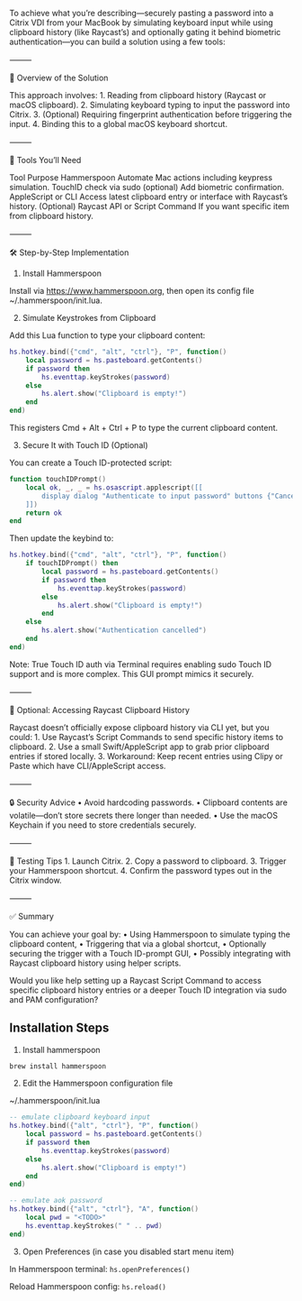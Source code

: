To achieve what you’re describing—securely pasting a password into a Citrix VDI from your MacBook by simulating keyboard input while using clipboard history (like Raycast’s) and optionally gating it behind biometric authentication—you can build a solution using a few tools:

⸻

🔧 Overview of the Solution

This approach involves: 1. Reading from clipboard history (Raycast or macOS clipboard). 2. Simulating keyboard typing to input the password into Citrix. 3. (Optional) Requiring fingerprint authentication before triggering the input. 4. Binding this to a global macOS keyboard shortcut.

⸻

🔑 Tools You’ll Need

Tool Purpose
Hammerspoon Automate Mac actions including keypress simulation.
TouchID check via sudo (optional) Add biometric confirmation.
AppleScript or CLI Access latest clipboard entry or interface with Raycast’s history.
(Optional) Raycast API or Script Command If you want specific item from clipboard history.

⸻

🛠️ Step-by-Step Implementation

1. Install Hammerspoon

Install via https://www.hammerspoon.org, then open its config file ~/.hammerspoon/init.lua.

2. Simulate Keystrokes from Clipboard

Add this Lua function to type your clipboard content:

```lua
hs.hotkey.bind({"cmd", "alt", "ctrl"}, "P", function()
    local password = hs.pasteboard.getContents()
    if password then
        hs.eventtap.keyStrokes(password)
    else
        hs.alert.show("Clipboard is empty!")
    end
end)
```

This registers Cmd + Alt + Ctrl + P to type the current clipboard content.

3. Secure It with Touch ID (Optional)

You can create a Touch ID-protected script:

```lua
function touchIDPrompt()
    local ok, _, _ = hs.osascript.applescript([[
        display dialog "Authenticate to input password" buttons {"Cancel", "OK"} default button 2 with icon note with title "Password Injection"
    ]])
    return ok
end
```

Then update the keybind to:

```lua
hs.hotkey.bind({"cmd", "alt", "ctrl"}, "P", function()
    if touchIDPrompt() then
        local password = hs.pasteboard.getContents()
        if password then
            hs.eventtap.keyStrokes(password)
        else
            hs.alert.show("Clipboard is empty!")
        end
    else
        hs.alert.show("Authentication cancelled")
    end
end)
```

Note: True Touch ID auth via Terminal requires enabling sudo Touch ID support and is more complex. This GUI prompt mimics it securely.

⸻

🧠 Optional: Accessing Raycast Clipboard History

Raycast doesn’t officially expose clipboard history via CLI yet, but you could: 1. Use Raycast’s Script Commands to send specific history items to clipboard. 2. Use a small Swift/AppleScript app to grab prior clipboard entries if stored locally. 3. Workaround: Keep recent entries using Clipy or Paste which have CLI/AppleScript access.

⸻

🔒 Security Advice
• Avoid hardcoding passwords.
• Clipboard contents are volatile—don’t store secrets there longer than needed.
• Use the macOS Keychain if you need to store credentials securely.

⸻

🧪 Testing Tips 1. Launch Citrix. 2. Copy a password to clipboard. 3. Trigger your Hammerspoon shortcut. 4. Confirm the password types out in the Citrix window.

⸻

✅ Summary

You can achieve your goal by:
• Using Hammerspoon to simulate typing the clipboard content,
• Triggering that via a global shortcut,
• Optionally securing the trigger with a Touch ID-prompt GUI,
• Possibly integrating with Raycast clipboard history using helper scripts.

Would you like help setting up a Raycast Script Command to access specific clipboard history entries or a deeper Touch ID integration via sudo and PAM configuration?

## Installation Steps

1. Install hammerspoon

```bash
brew install hammerspoon
```

2. Edit the Hammerspoon configuration file

~/.hammerspoon/init.lua

```lua
-- emulate clipboard keyboard input
hs.hotkey.bind({"alt", "ctrl"}, "P", function()
    local password = hs.pasteboard.getContents()
    if password then
        hs.eventtap.keyStrokes(password)
    else
        hs.alert.show("Clipboard is empty!")
    end
end)

-- emulate aok password
hs.hotkey.bind({"alt", "ctrl"}, "A", function()
    local pwd = "<TODO>"
    hs.eventtap.keyStrokes(" " .. pwd)
end)
```

3. Open Preferences (in case you disabled start menu item)

In Hammerspoon terminal: `hs.openPreferences()`

Reload Hammerspoon config: `hs.reload()`
